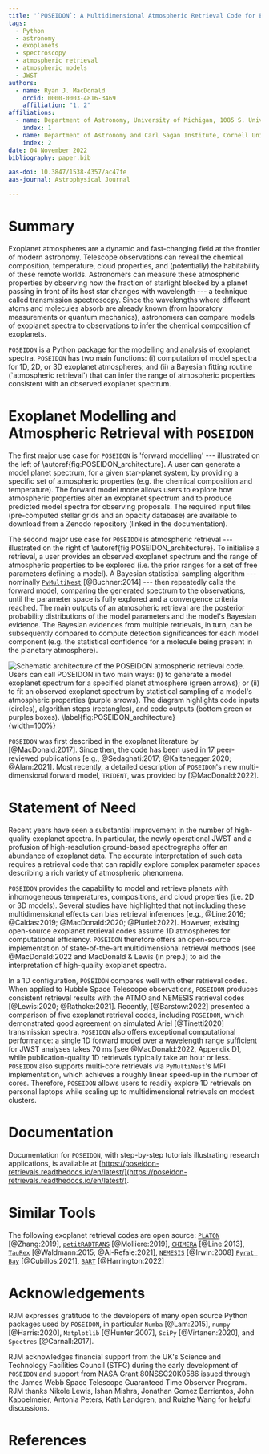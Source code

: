 ```yaml
---
title: '`POSEIDON`: A Multidimensional Atmospheric Retrieval Code for Exoplanet Spectra'
tags:
  - Python
  - astronomy
  - exoplanets
  - spectroscopy
  - atmospheric retrieval
  - atmospheric models
  - JWST
authors:
  - name: Ryan J. MacDonald
    orcid: 0000-0003-4816-3469
    affiliation: "1, 2"
affiliations:
  - name: Department of Astronomy, University of Michigan, 1085 S. University Ave., Ann Arbor, MI 48109, USA
    index: 1
  - name: Department of Astronomy and Carl Sagan Institute, Cornell University, 122 Sciences Drive, Ithaca, NY 14853, USA
    index: 2
date: 04 November 2022
bibliography: paper.bib

aas-doi: 10.3847/1538-4357/ac47fe
aas-journal: Astrophysical Journal

--- 
```


# Summary

Exoplanet atmospheres are a dynamic and fast-changing field at the frontier of modern astronomy. Telescope observations can reveal the chemical composition, temperature, cloud properties, and (potentially) the habitability of these remote worlds. Astronomers can measure these atmospheric properties by observing how the fraction of starlight blocked by a planet passing in front of its host star changes with wavelength --- a technique called transmission spectroscopy. Since the wavelengths where different atoms and molecules absorb are already known (from laboratory measurements or quantum mechanics), astronomers can compare models of exoplanet spectra to observations to infer the chemical composition of exoplanets.

`POSEIDON` is a Python package for the modelling and analysis of exoplanet spectra. `POSEIDON` has two main functions: (i) computation of model spectra for 1D, 2D, or 3D exoplanet atmospheres; and (ii) a Bayesian fitting routine (`atmospheric retrieval') that can infer the range of atmospheric properties consistent with an observed exoplanet spectrum.

# Exoplanet Modelling and Atmospheric Retrieval with `POSEIDON`

The first major use case for `POSEIDON` is 'forward modelling' --- illustrated on the left of \autoref{fig:POSEIDON_architecture}. A user can generate a model planet spectrum, for a given star-planet system, by providing a specific set of atmospheric properties (e.g. the chemical composition and temperature). The forward model mode allows users to explore how atmospheric properties alter an exoplanet spectrum and to produce predicted model spectra for observing proposals. The required input files (pre-computed stellar grids and an opacity database) are available to download from a Zenodo repository (linked in the documentation).

The second major use case for `POSEIDON` is atmospheric retrieval --- illustrated on the right of \autoref{fig:POSEIDON_architecture}. To initialise a retrieval, a user provides an observed exoplanet spectrum and the range of atmospheric properties to be explored (i.e. the prior ranges for a set of free parameters defining a model). A Bayesian statistical sampling algorithm --- nominally [`PyMultiNest`](https://github.com/JohannesBuchner/PyMultiNest) [@Buchner:2014] --- then repeatedly calls the forward model, comparing the generated spectrum to the observations, until the parameter space is fully explored and a convergence criteria reached. The main outputs of an atmospheric retrieval are the posterior probability distributions of the model parameters and the model's Bayesian evidence. The Bayesian evidences from multiple retrievals, in turn, can be subsequently compared to compute detection significances for each model component (e.g. the statistical confidence for a molecule being present in the planetary atmosphere).

![Schematic architecture of the `POSEIDON` atmospheric retrieval code. Users can call `POSEIDON` in two main ways: (i) to generate a model exoplanet spectrum for a specified planet atmosphere (green arrows); or (ii) to fit an observed exoplanet spectrum by statistical sampling of a model's atmospheric properties (purple arrows). The diagram highlights code inputs (circles), algorithm steps (rectangles), and code outputs (bottom green or purples boxes). \label{fig:POSEIDON_architecture}](figures/POSEIDON_Architecture_2022){width=100%}

`POSEIDON` was first described in the exoplanet literature by [@MacDonald:2017]. Since then, the code has been used in 17 peer-reviewed publications [e.g., @Sedaghati:2017; @Kaltenegger:2020; @Alam:2021]. Most recently, a detailed description of `POSEIDON`'s new multi-dimensional forward model, `TRIDENT`, was provided by [@MacDonald:2022].

# Statement of Need

Recent years have seen a substantial improvement in the number of high-quality exoplanet spectra. In particular, the newly operational JWST and a profusion of high-resolution ground-based spectrographs offer an abundance of exoplanet data. The accurate interpretation of such data requires a retrieval code that can rapidly explore complex parameter spaces describing a rich variety of atmospheric phenomena.

`POSEIDON` provides the capability to model and retrieve planets with inhomogeneous temperatures, compositions, and cloud properties (i.e. 2D or 3D models). Several studies have highlighted that not including these multidimensional effects can bias retrieval inferences [e.g., @Line:2016;  @Caldas:2019; @MacDonald:2020; @Pluriel:2022]. However, existing open-source exoplanet retrieval codes assume 1D atmospheres for computational efficiency. `POSEIDON` therefore offers an open-source implementation of state-of-the-art multidimensional retrieval methods [see @MacDonald:2022 and MacDonald & Lewis (in prep.)] to aid the interpretation of high-quality exoplanet spectra.

In a 1D configuration, `POSEIDON` compares well with other retrieval codes. When applied to Hubble Space Telescope observations, `POSEIDON` produces consistent retrieval results with the ATMO and NEMESIS retrieval codes [@Lewis:2020; @Rathcke:2021]. Recently, [@Barstow:2022] presented a comparison of five exoplanet retrieval codes, including `POSEIDON`, which demonstrated good agreement on simulated Ariel [@Tinetti2020] transmission spectra. `POSEIDON` also offers exceptional computational performance: a single 1D forward model over a wavelength range sufficient for JWST analyses takes 70 ms [see @MacDonald:2022, Appendix D], while publication-quality 1D retrievals typically take an hour or less. `POSEIDON` also supports multi-core retrievals via `PyMultiNest`'s MPI implementation, which achieves a roughly linear speed-up in the number of cores. Therefore, `POSEIDON` allows users to readily explore 1D retrievals on personal laptops while scaling up to multidimensional retrievals on modest clusters.

# Documentation

Documentation for `POSEIDON`, with step-by-step tutorials illustrating research applications, is available at [https://poseidon-retrievals.readthedocs.io/en/latest/](https://poseidon-retrievals.readthedocs.io/en/latest/). 

# Similar Tools

The following exoplanet retrieval codes are open source: [`PLATON`](https://github.com/ideasrule/platon) [@Zhang:2019], [`petitRADTRANS`](https://gitlab.com/mauricemolli/petitRADTRANS) [@Molliere:2019], [`CHIMERA`](https://github.com/mrline/CHIMERA) [@Line:2013], [`TauRex`](https://github.com/ucl-exoplanets/TauREx3_public) [@Waldmann:2015; @Al-Refaie:2021], [`NEMESIS`](https://github.com/nemesiscode/radtrancode) [@Irwin:2008] [`Pyrat Bay`](https://github.com/pcubillos/pyratbay) [@Cubillos:2021], [`BART`](https://github.com/exosports/BART) [@Harrington:2022]

# Acknowledgements

RJM expresses gratitude to the developers of many open source Python packages used by `POSEIDON`, in particular `Numba` [@Lam:2015], `numpy` [@Harris:2020], `Matplotlib` [@Hunter:2007], `SciPy` [@Virtanen:2020], and `Spectres` [@Carnall:2017].

RJM acknowledges financial support from the UK's Science and Technology Facilities Council (STFC) during the early development of `POSEIDON` and support from NASA Grant 80NSSC20K0586 issued through the James Webb Space Telescope Guaranteed Time Observer Program. RJM thanks Nikole Lewis, Ishan Mishra, Jonathan Gomez Barrientos, John Kappelmeier, Antonia Peters, Kath Landgren, and Ruizhe Wang for helpful discussions.

# References
